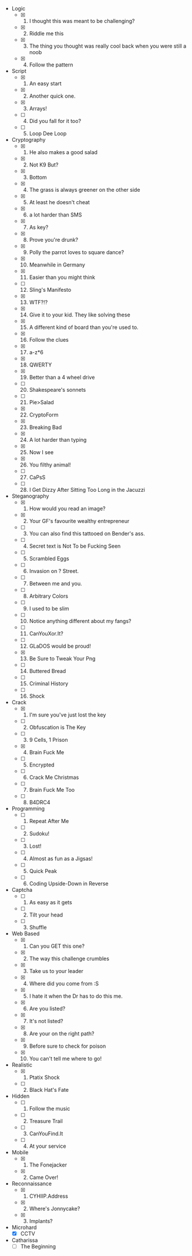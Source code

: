 * Logic
	- [x] 1. I thought this was meant to be challenging?
	- [x] 2. Riddle me this
	- [x] 3. The thing you thought was really cool back when you were still a noob
	- [x] 4. Follow the pattern
* Script
	- [x] 1. An easy start
	- [x] 2. Another quick one.
	- [x] 3. Arrays!
	- [ ] 4. Did you fall for it too?
	- [ ] 5. Loop Dee Loop
* Cryptography
	- [x] 1. He also makes a good salad
	- [x] 2. Not K9 But?
	- [x] 3. Bottom
	- [x] 4. The grass is always greener on the other side
	- [x] 5. At least he doesn't cheat
	- [x] 6. a lot harder than SMS
	- [x] 7. As key?
	- [x] 8. Prove you're drunk?
	- [x] 9. Polly the parrot loves to square dance?
	- [x] 10. Meanwhile in Germany
	- [x] 11. Easier than you might think
	- [ ] 12. Sling's Manifesto
	- [x] 13. WTF?!?
	- [x] 14. Give it to your kid. They like solving these
	- [x] 15. A different kind of board than you're used to.
	- [x] 16. Follow the clues
	- [x] 17. a-z*6
	- [x] 18. QWERTY
	- [x] 19. Better than a 4 wheel drive
	- [ ] 20. Shakespeare's sonnets
	- [ ] 21. Pie\>Salad
	- [x] 22. CryptoForm
	- [x] 23. Breaking Bad
	- [x] 24. A lot harder than typing
	- [x] 25. Now I see
	- [x] 26. You filthy animal!
	- [ ] 27. CaPsS
	- [ ] 28. I Get Dizzy After Sitting Too Long in the Jacuzzi
* Steganography
	- [x] 1. How would you read an image?
	- [x] 2. Your GF's favourite wealthy entrepreneur
	- [ ] 3. You can also find this tattooed on Bender's ass.
	- [ ] 4. Secret text is Not To be Fucking Seen
	- [ ] 5. Scrambled Eggs
	- [ ] 6. Invasion on ? Street.
	- [ ] 7. Between me and you.
	- [ ] 8. Arbitrary Colors
	- [ ] 9. I used to be slim
	- [ ] 10. Notice anything different about my fangs?
	- [ ] 11. CanYouXor.It?
	- [ ] 12. GLaDOS would be proud!
	- [x] 13. Be Sure to Tweak Your Png
	- [ ] 14. Buttered Bread
	- [ ] 15. Criminal History
	- [ ] 16. Shock
* Crack
	- [x] 1. I'm sure you've just lost the key
	- [ ] 2. Obfuscation is The Key
	- [ ] 3. 9 Cells, 1 Prison
	- [x] 4. Brain Fuck Me
	- [ ] 5. Encrypted
	- [ ] 6. Crack Me Christmas
	- [ ] 7. Brain Fuck Me Too
	- [ ] 8. B4DRC4
* Programming
	- [ ] 1. Repeat After Me
	- [ ] 2. Sudoku!
	- [ ] 3. Lost!
	- [ ] 4. Almost as fun as a Jigsas!
	- [ ] 5. Quick Peak
	- [ ] 6. Coding Upside-Down in Reverse
* Captcha
	- [ ] 1. As easy as it gets
	- [ ] 2. Tilt your head
	- [ ] 3. Shuffle
* Web Based
	- [x] 1. Can you GET this one?
	- [x] 2. The way this challenge crumbles
	- [x] 3. Take us to your leader
	- [x] 4. Where did you come from :S
	- [x] 5. I hate it when the Dr has to do this me.
	- [x] 6. Are you listed?
	- [x] 7. It's not listed?
	- [x] 8. Are your on the right path?
	- [x] 9. Before sure to check for poison
	- [x] 10. You can't tell me where to go!
* Realistic
	- [x] 1. Ptatix Shock
	- [ ] 2. Black Hat's Fate
* Hidden
	- [ ] 1. Follow the music
	- [ ] 2. Treasure Trail
	- [ ] 3. CanYouFind.It
	- [ ] 4. At your service
* Mobile
	- [x] 1. The Fonejacker
	- [x] 2. Came Over!
* Reconnaissance
	- [x] 1. CYHIIP.Address
	- [x] 2. Where's Jonnycake?
	- [x] 3. Implants?
* Microhard
	- [x] CCTV
* Catharissa
	- [ ] The Beginning
